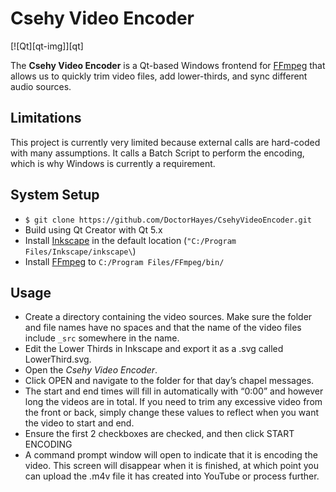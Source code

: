 Csehy Video Encoder
======

[![Qt][qt-img]][qt]

The **Csehy Video Encoder** is a Qt-based Windows frontend for [FFmpeg](https://ffmpeg.org/) that allows us to quickly trim video files, add lower-thirds, and sync different audio sources.

## Limitations
This project is currently very limited because external calls are hard-coded with many assumptions. It calls a Batch Script to perform the encoding, which is why Windows is currently a requirement.


## System Setup

*  ```$ git clone https://github.com/DoctorHayes/CsehyVideoEncoder.git```
*  Build using Qt Creator with Qt 5.x
*  Install [Inkscape](https://inkscape.org/) in the default location (`"C:/Program Files/Inkscape/inkscape\`)
*  Install [FFmpeg](https://ffmpeg.org/) to `C:/Program Files/FFmpeg/bin/`

## Usage

*  Create a directory containing the video sources. Make sure the folder and file names have no spaces and that the name of the video files include `_src` somewhere in the name.
*  Edit the Lower Thirds in Inkscape and export it as a .svg called LowerThird.svg.
*  Open the *Csehy Video Encoder*.
*  Click OPEN and navigate to the folder for that day’s chapel messages.
*  The start and end times will fill in automatically with “0:00” and however long the videos are in total.  If you need to trim any excessive video from the front or back, simply change these values to reflect when you want the video to start and end.
*  Ensure the first 2 checkboxes are checked, and then click START ENCODING
*  A command prompt window will open to indicate that it is encoding the video.  This screen will disappear when it is finished, at which point you can upload the .m4v file it has created into YouTube or process further.

